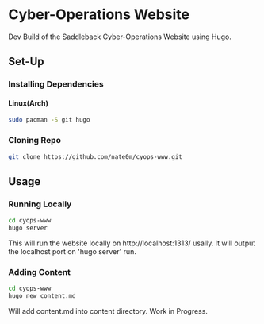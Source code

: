 # Cyber-Operations Website

Dev Build of the Saddleback Cyber-Operations Website using Hugo.

## Set-Up
### Installing Dependencies 
#### Linux(Arch)
```sh
sudo pacman -S git hugo
```
### Cloning Repo
```sh
git clone https://github.com/nate0m/cyops-www.git
```
## Usage
### Running Locally
```sh
cd cyops-www
hugo server
```
This will run the website locally on http://localhost:1313/ usally. It will output the localhost port on 'hugo server' run.
### Adding Content
```sh
cd cyops-www
hugo new content.md
```
Will add content.md into content directory.
Work in Progress.
